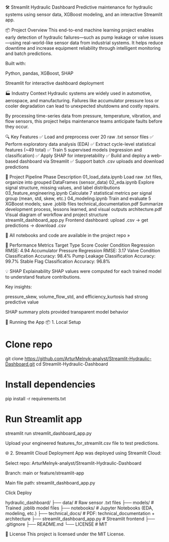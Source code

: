 🛠️ Streamlit Hydraulic Dashboard
Predictive maintenance for hydraulic systems using sensor data, XGBoost modeling, and an interactive Streamlit app.

📦 Project Overview
This end-to-end machine learning project enables early detection of hydraulic failures—such as pump leakage or valve issues—using real-world-like sensor data from industrial systems. It helps reduce downtime and increase equipment reliability through intelligent monitoring and batch predictions.

Built with:

Python, pandas, XGBoost, SHAP

Streamlit for interactive dashboard deployment

🏭 Industry Context
Hydraulic systems are widely used in automotive, aerospace, and manufacturing. Failures like accumulator pressure loss or cooler degradation can lead to unexpected shutdowns and costly repairs.

By processing time-series data from pressure, temperature, vibration, and flow sensors, this project helps maintenance teams anticipate faults before they occur.

🔍 Key Features
✅ Load and preprocess over 20 raw .txt sensor files
✅ Perform exploratory data analysis (EDA)
✅ Extract cycle-level statistical features (~49 total)
✅ Train 5 supervised models (regression and classification)
✅ Apply SHAP for interpretability
✅ Build and deploy a web-based dashboard via Streamlit
✅ Support batch .csv uploads and download predictions

🔄 Project Pipeline
Phase	Description
01_load_data.ipynb	Load raw .txt files, organize into grouped DataFrames (sensor_data)
02_eda.ipynb	Explore signal structure, missing values, and label distributions
03_feature_engineering.ipynb	Calculate 7 statistical metrics per signal group (mean, std, skew, etc.)
04_modeling.ipynb	Train and evaluate 5 XGBoost models; save .joblib files
technical_documentation.pdf	Summarize development process, lessons learned, and visual outputs
architecture.pdf	Visual diagram of workflow and project structure
streamlit_dashboard_app.py	Frontend dashboard: upload .csv → get predictions → download .csv

📁 All notebooks and code are available in the project repo »

🎯 Performance Metrics
Target	Type	Score
Cooler Condition	Regression	RMSE: 4.94
Accumulator Pressure	Regression	RMSE: 3.17
Valve Condition	Classification	Accuracy: 98.4%
Pump Leakage	Classification	Accuracy: 99.7%
Stable Flag	Classification	Accuracy: 96.8%

💡 SHAP Explainability
SHAP values were computed for each trained model to understand feature contributions.

Key insights:

pressure_skew, volume_flow_std, and efficiency_kurtosis had strong predictive value

SHAP summary plots provided transparent model behavior

🚀 Running the App
📦 1. Local Setup

# Clone repo
git clone https://github.com/ArturMelnyk-analyst/Streamlit-Hydraulic-Dashboard.git
cd Streamlit-Hydraulic-Dashboard

# Install dependencies
pip install -r requirements.txt

# Run Streamlit app
streamlit run streamlit_dashboard_app.py


Upload your engineered features_for_streamlit.csv file to test predictions.

🌐 2. Streamlit Cloud Deployment
App was deployed using Streamlit Cloud:

Select repo: ArturMelnyk-analyst/Streamlit-Hydraulic-Dashboard

Branch: main or feature/streamlit-app

Main file path: streamlit_dashboard_app.py

Click Deploy

hydraulic_dashboard/
├── data/                      # Raw sensor .txt files
├── models/                    # Trained .joblib model files
├── notebooks/                 # Jupyter Notebooks (EDA, modeling, etc.)
├── technical_docs/            # PDF: technical_documentation + architecture
├── streamlit_dashboard_app.py # Streamlit frontend
├── .gitignore
├── README.md
└── LICENSE                    # MIT

📃 License
This project is licensed under the MIT License.
